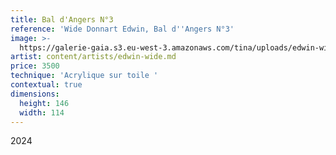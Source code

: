 ```yaml
---
title: Bal d'Angers N°3
reference: 'Wide Donnart Edwin, Bal d''Angers N°3'
image: >-
  https://galerie-gaia.s3.eu-west-3.amazonaws.com/tina/uploads/edwin-wide-donnart/galerie-gaia-wide-edwin-BalAngers3-146x114.jpg
artist: content/artists/edwin-wide.md
price: 3500
technique: 'Acrylique sur toile '
contextual: true
dimensions:
  height: 146
  width: 114
---
```


2024
